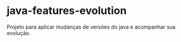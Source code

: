 # java-features-evolution
Projeto para aplicar mudanças de versões do java e acompanhar sua evolução. 

